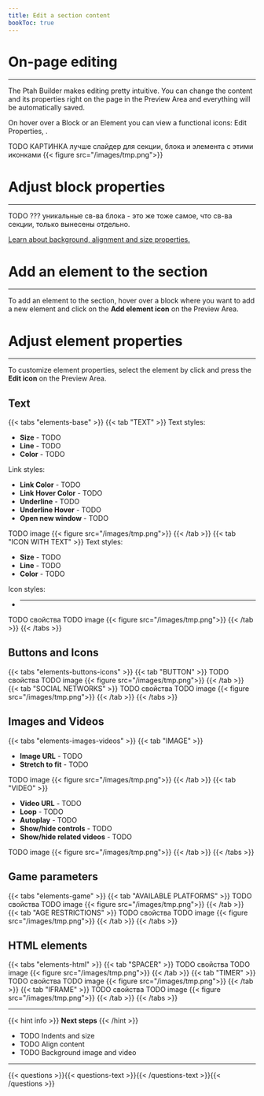 ```yaml
---
title: Edit a section content
bookToc: true
---
```


# On-page editing
***

The Ptah Builder makes editing pretty intuitive. You can change the content and its properties right on the page in the Preview Area and everything will be automatically saved.

On hover over a Block or an Element you can view a functional icons: Edit Properties, .

TODO КАРТИНКА лучше слайдер для секции, блока и элемента с этими иконками
{{< figure src="/images/tmp.png">}}

# Adjust block properties
***

TODO ??? уникальные св-ва блока - это же тоже самое, что св-ва секции, только вынесены отдельно.

[Learn about background, alignment and size properties.](TODO)

# Add an element to the section
***

To add an element to the section, hover over a block where you want to add a new element and click on the **Add element icon** on the Preview Area.

# Adjust element properties
***

To customize element properties, select the element by click and press the **Edit icon** on the Preview Area.

## **Text**

{{< tabs "elements-base" >}}
{{< tab "TEXT" >}}
Text styles:

- **Size** - TODO
- **Line** - TODO
- **Color** - TODO

Link styles:

- **Link Color** - TODO
- **Link Hover Color** - TODO
- **Underline** - TODO
- **Underline Hover** - TODO
- **Open new window** - TODO

TODO image
{{< figure src="/images/tmp.png">}}
{{< /tab >}}
{{< tab "ICON WITH TEXT" >}}
Text styles:

- **Size** - TODO
- **Line** - TODO
- **Color** - TODO

Icon styles:
- ****
TODO свойства
TODO image
{{< figure src="/images/tmp.png">}}
{{< /tab >}}
{{< /tabs >}}

## **Buttons and Icons**

{{< tabs "elements-buttons-icons" >}}
{{< tab "BUTTON" >}}
TODO свойства
TODO image
{{< figure src="/images/tmp.png">}}
{{< /tab >}}
{{< tab "SOCIAL NETWORKS" >}}
TODO свойства
TODO image
{{< figure src="/images/tmp.png">}}
{{< /tab >}}
{{< /tabs >}}

## **Images and Videos**

{{< tabs "elements-images-videos" >}}
{{< tab "IMAGE" >}}
- **Image URL** - TODO
- **Stretch to fit** - TODO

TODO image
{{< figure src="/images/tmp.png">}}
{{< /tab >}}
{{< tab "VIDEO" >}}
- **Video URL** - TODO
- **Loop** - TODO
- **Autoplay** - TODO
- **Show/hide controls** - TODO
- **Show/hide related videos** - TODO

TODO image
{{< figure src="/images/tmp.png">}}
{{< /tab >}}
{{< /tabs >}}

## **Game parameters**

{{< tabs "elements-game" >}}
{{< tab "AVAILABLE PLATFORMS" >}}
TODO свойства
TODO image
{{< figure src="/images/tmp.png">}}
{{< /tab >}}
{{< tab "AGE RESTRICTIONS" >}}
TODO свойства
TODO image
{{< figure src="/images/tmp.png">}}
{{< /tab >}}
{{< /tabs >}}

## **HTML elements**

{{< tabs "elements-html" >}}
{{< tab "SPACER" >}}
TODO свойства
TODO image
{{< figure src="/images/tmp.png">}}
{{< /tab >}}
{{< tab "TIMER" >}}
TODO свойства
TODO image
{{< figure src="/images/tmp.png">}}
{{< /tab >}}
{{< tab "IFRAME" >}}
TODO свойства
TODO image
{{< figure src="/images/tmp.png">}}
{{< /tab >}}
{{< /tabs >}}

***

{{< hint info >}}
**Next steps**
{{< /hint >}}

- TODO Indents and size
- TODO Align content
- TODO Background image and video

***

{{< questions >}}{{< questions-text >}}{{< /questions-text >}}{{< /questions >}}